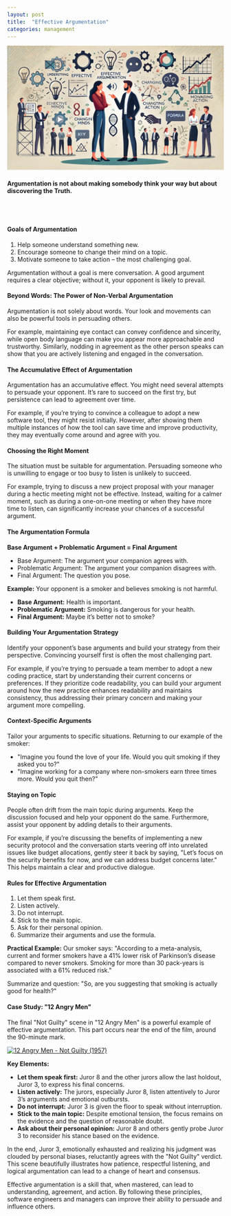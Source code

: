 ```yaml
---
layout: post
title:  "Effective Argumentation"
categories: management
---
```


![Effective Argumentation](/assets/effective_argumentation.png)

#### Argumentation is not about making somebody think your way but about discovering the Truth.
<br><br/>

#### Goals of Argumentation
1. Help someone understand something new.
2. Encourage someone to change their mind on a topic.
3. Motivate someone to take action – the most challenging goal.

Argumentation without a goal is mere conversation. A good argument requires a clear objective; without it, your opponent is likely to prevail.

#### Beyond Words: The Power of Non-Verbal Argumentation
Argumentation is not solely about words. Your look and movements can also be powerful tools in persuading others.

For example, maintaining eye contact can convey confidence and sincerity, while open body language can make you appear more approachable and trustworthy. Similarly, nodding in agreement as the other person speaks can show that you are actively listening and engaged in the conversation.

#### The Accumulative Effect of Argumentation
Argumentation has an accumulative effect. You might need several attempts to persuade your opponent. It’s rare to succeed on the first try, but persistence can lead to agreement over time.

For example, if you’re trying to convince a colleague to adopt a new software tool, they might resist initially. However, after showing them multiple instances of how the tool can save time and improve productivity, they may eventually come around and agree with you.

#### Choosing the Right Moment
The situation must be suitable for argumentation. Persuading someone who is unwilling to engage or too busy to listen is unlikely to succeed.

For example, trying to discuss a new project proposal with your manager during a hectic meeting might not be effective. Instead, waiting for a calmer moment, such as during a one-on-one meeting or when they have more time to listen, can significantly increase your chances of a successful argument.


#### The Argumentation Formula
__Base Argument + Problematic Argument = Final Argument__

- Base Argument: The argument your companion agrees with.
- Problematic Argument: The argument your companion disagrees with.
- Final Argument: The question you pose.

__Example:__
Your opponent is a smoker and believes smoking is not harmful.

- __Base Argument:__ Health is important.
- __Problematic Argument:__ Smoking is dangerous for your health.
- __Final Argument:__ Maybe it’s better not to smoke?

#### Building Your Argumentation Strategy
Identify your opponent’s base arguments and build your strategy from their perspective. Convincing yourself first is often the most challenging part.

For example, if you’re trying to persuade a team member to adopt a new coding practice, start by understanding their current concerns or preferences. If they prioritize code readability, you can build your argument around how the new practice enhances readability and maintains consistency, thus addressing their primary concern and making your argument more compelling.

#### Context-Specific Arguments
Tailor your arguments to specific situations. Returning to our example of the smoker:

- "Imagine you found the love of your life. Would you quit smoking if they asked you to?"
- "Imagine working for a company where non-smokers earn three times more. Would you quit then?"

#### Staying on Topic
People often drift from the main topic during arguments. Keep the discussion focused and help your opponent do the same. Furthermore, assist your opponent by adding details to their arguments.

For example, if you’re discussing the benefits of implementing a new security protocol and the conversation starts veering off into unrelated issues like budget allocations, gently steer it back by saying, "Let’s focus on the security benefits for now, and we can address budget concerns later." This helps maintain a clear and productive dialogue.

#### Rules for Effective Argumentation
1. Let them speak first.
2. Listen actively.
3. Do not interrupt.
4. Stick to the main topic.
5. Ask for their personal opinion.
6. Summarize their arguments and use the formula.

__Practical Example:__
Our smoker says:
"According to a meta-analysis, current and former smokers have a 41% lower risk of Parkinson’s disease compared to never smokers. Smoking for more than 30 pack-years is associated with a 61% reduced risk."

Summarize and question:
"So, are you suggesting that smoking is actually good for health?"

#### Case Study: "12 Angry Men"
The final "Not Guilty" scene in "12 Angry Men" is a powerful example of effective argumentation. This part occurs near the end of the film, around the 90-minute mark.

[![12 Angry Men - Not Guilty (1957)](https://img.youtube.com/vi/0jxVnlRdelU/0.jpg)](https://youtu.be/0jxVnlRdelU?list=RDQMkVx3Hpvz0rw)

__Key Elements:__

- __Let them speak first:__ Juror 8 and the other jurors allow the last holdout, Juror 3, to express his final concerns.
- __Listen actively:__ The jurors, especially Juror 8, listen attentively to Juror 3’s arguments and emotional outbursts.
- __Do not interrupt:__ Juror 3 is given the floor to speak without interruption.
- __Stick to the main topic:__ Despite emotional tension, the focus remains on the evidence and the question of reasonable doubt.
- __Ask about their personal opinion:__ Juror 8 and others gently probe Juror 3 to reconsider his stance based on the evidence.

In the end, Juror 3, emotionally exhausted and realizing his judgment was clouded by personal biases, reluctantly agrees with the "Not Guilty" verdict. This scene beautifully illustrates how patience, respectful listening, and logical argumentation can lead to a change of heart and consensus.

Effective argumentation is a skill that, when mastered, can lead to understanding, agreement, and action. By following these principles, software engineers and managers can improve their ability to persuade and influence others.
